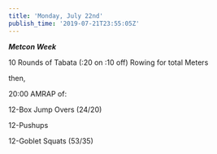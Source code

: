 ```yaml
---
title: 'Monday, July 22nd'
publish_time: '2019-07-21T23:55:05Z'
---
```


***Metcon Week***

10 Rounds of Tabata (:20 on :10 off) Rowing for total Meters

then,

20:00 AMRAP of:

12-Box Jump Overs (24/20)

12-Pushups

12-Goblet Squats (53/35)
